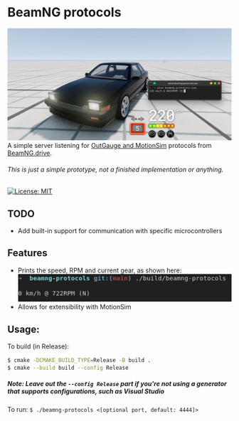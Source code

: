# BeamNG protocols
![Banner](https://github.com/purifiedfr/beamng-protocols/blob/main/banner.png?raw=true)
A simple server listening for [OutGauge and MotionSim](https://documentation.beamng.com/modding/protocols/) protocols from [BeamNG.drive](https://www.beamng.com/).
###### This is just a simple prototype, not a finished implementation or anything.

[![License: MIT](https://img.shields.io/badge/License-MIT-yellow.svg)](https://opensource.org/licenses/MIT)

## TODO
* Add built-in support for communication with specific microcontrollers

## Features
* Prints the speed, RPM and current gear, as shown here:
![Screenshot of logging](https://github.com/purifiedfr/beamng-protocols/blob/main/screenshot.png?raw=true)
* Allows for extensibility with MotionSim

## Usage:
To build (in Release):
```bash
$ cmake -DCMAKE_BUILD_TYPE=Release -B build .
$ cmake --build build --config Release
```
##### Note: Leave out the `--config Release` part if you're not using a generator that supports configurations, such as Visual Studio

To run: `$ ./beamng-protocols <[optional port, default: 4444]>`
